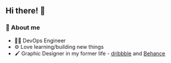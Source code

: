 ## Hi there! :wave:

### :round_pushpin: About me

- :man_technologist: DevOps Engineer
- :gear: Love learning/building new things
- :paintbrush: Graphic Designer in my former life - [dribbble](https://dribbble.com/SeunAgbede) and [Behance](https://www.behance.net/OluwaseunA)
